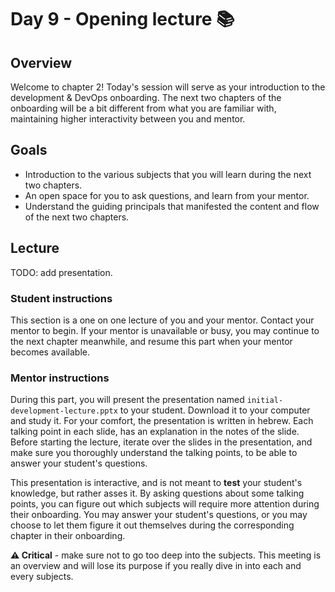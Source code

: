 # Day 9 - Opening lecture 📚

## Overview

Welcome to chapter 2! Today's session will serve as your introduction to the development & DevOps onboarding.
The next two chapters of the onboarding will be a bit different from what you are familiar with, maintaining higher interactivity between you and mentor.

## Goals

- Introduction to the various subjects that you will learn during the next two chapters.
- An open space for you to ask questions, and learn from your mentor.
- Understand the guiding principals that manifested the content and flow of the next two chapters.

## Lecture

TODO: add presentation.

### Student instructions

This section is a one on one lecture of you and your mentor. Contact your mentor to begin. If your mentor is unavailable or busy, you may continue to the next chapter meanwhile, and resume this part when your mentor becomes available.

### Mentor instructions

During this part, you will present the presentation named `initial-development-lecture.pptx` to your student. Download it to your computer and study it.
For your comfort, the presentation is written in hebrew.
Each talking point in each slide, has an explanation in the notes of the slide. Before starting the lecture, iterate over the slides in the presentation, and make sure you thoroughly understand the talking points, to be able to answer your student's questions.

This presentation is interactive, and is not meant to **test** your student's knowledge, but rather asses it. By asking questions about some talking points, you can figure out which subjects will require more attention during their onboarding. You may answer your student's questions, or you may choose to let them figure it out themselves during the corresponding chapter in their onboarding.

**⚠️ Critical** - make sure not to go too deep into the subjects. This meeting is an overview and will lose its purpose if you really dive in into each and every subjects.
